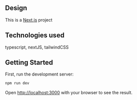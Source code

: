## Design

This is a [Next.js](https://nextjs.org/) project

## Technologies used

typescript, nextJS, tailwindCSS

## Getting Started

First, run the development server:

```bash
npm run dev
```

Open [http://localhost:3000](http://localhost:3000) with your browser to see the result.
